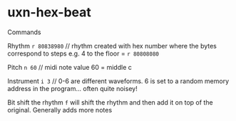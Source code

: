 # uxn-hex-beat

Commands

Rhythm
`r 80838980` // rhythm created with hex number where the bytes correspond to steps e.g. 4 to the floor = `r 80808080`

Pitch
`n 60` // midi note value 60 = middle c

Instrument
`i 3` // 0-6 are different waveforms. 6 is set to a random memory address in the program... often quite noisey!

Bit shift the rhythm
`f` will shift the rhythm and then add it on top of the original. Generally adds more notes